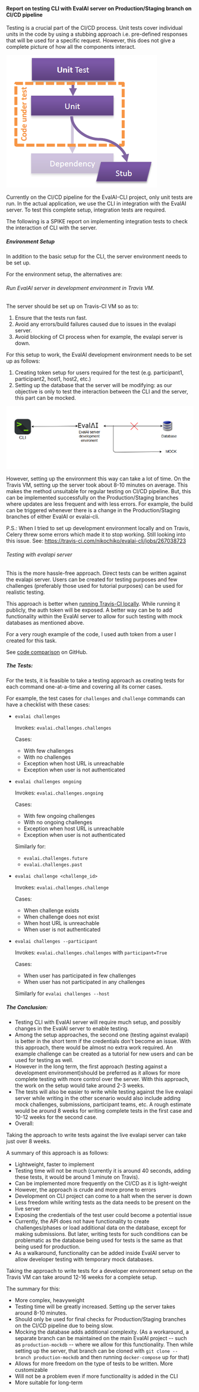 <h4> Report on testing CLI with EvalAI server on Production/Staging branch on CI/CD pipeline </h4>

Testing is a crucial part of the CI/CD process. Unit tests cover individual units
in the code by using a stubbing approach i.e. pre-defined responses that will be used for a specific request.
However, this does not give a complete picture of how all the components interact.

![Stubbing Image](../../images/stubbing.png)

Currently on the CI/CD pipeline for the EvalAI-CLI project, only unit tests are run.
In the actual application, we use the CLI in integration with the EvalAI server.
To test this complete setup, integration tests are required.

The following is a SPIKE report on implementing integration tests to check the interaction of
CLI with the server.

<h5> Environment  Setup </h5>
In addition to the basic setup for the CLI, the server environment needs to be set up.

For the environment setup, the alternatives are:

<h6> Run EvalAI server in development environment in Travis VM. </h6>

The server should be set up on Travis-CI VM so as to:
  1.	Ensure that the tests run fast.
  2.	Avoid any errors/build failures caused due to issues in the evalapi server.
  3.	Avoid blocking of CI process when for example, the evalapi server is down.

For this setup to work, the EvalAI development environment needs to be set up as follows:
  1.	Creating token setup for users required for the test (e.g. participant1, participant2, host1, host2, etc.)
  2.	Setting up the database that the server will be modifying: as our objective is
    only to test the interaction between the CLI and the server, this part can be mocked.

  ![Mock database](../../images/mock-db.png)

However, setting up the environment this way can take a lot of time. On the Travis VM,
setting up the server took about 8-10 minutes on average. This makes the method
unsuitable for regular testing on CI/CD pipeline. But, this can be implemented successfully on
the Production/Staging branches where updates are less frequent and with less errors.
For example, the build can be triggered whenever there is a change in the Production/Staging
branches of either EvalAI or evalai-cli.

P.S.: When I tried to set up development environment locally and on Travis,
Celery threw some errors which made it to stop working.
Still looking into this issue. See: https://travis-ci.com/nikochiko/evalai-cli/jobs/267038723

<h6> Testing with evalapi server </h6>

This is the more hassle-free approach. Direct tests can be written against the evalapi server.
Users can be created for testing purposes and few challenges (preferably those used for tutorial purposes)
can be used for realistic testing.

This approach is better when [running Travis-CI locally](https://medium.com/google-developers/how-to-run-travisci-locally-on-docker-822fc6b2db2e).
While running it publicly, the auth token will be exposed. A better way can be to add functionality
within the EvalAI server to allow for such testing with mock databases as mentioned above.

For a very rough example of the code, I used auth token from a user I created for this task.

See [code comparison](https://github.com/Cloud-CV/evalai-cli/pull/208) on GitHub.


<h5> The Tests: </h5>
For the tests, it is feasible to take a testing approach as creating tests for
each command one-at-a-time and covering all its corner cases.

For example, the test cases for `challenges` and `challenge` commands can have a
checklist with these cases:

* `evalai challenges`

	Invokes: `evalai.challenges.challenges`

  Cases:

    * With few challenges
  	* With no challenges
    * Exception when host URL is unreachable
    * Exception when user is not authenticated

* `evalai challenges ongoing`

  Invokes: `evalai.challenges.ongoing`

  Cases:

    * With few ongoing challenges
    * With no ongoing challenges
    * Exception when host URL is unreachable
    * Exception when user is not authenticated

  Similarly for:

    * `evalai.challenges.future`
    * `evalai.challenges.past`

* `evalai challenge <challenge_id>`

	Invokes: `evalai.challenges.challenge`

	Cases:

    * When challenge  exists
    * When challenge does not exist
    * When host URL is unreachable
    * When user is not authenticated

* `evalai challenges --participant`

	Invokes: `evalai.challenges.challenges` with `participant=True`

	Cases:

    * When user has participated in few challenges
    * When user has not participated in any challenges

  Similarly for `evalai challenges --host`

<h5> The Conclusion: </h5>

* Testing CLI with EvalAI server will require much setup, and possibly changes in the EvalAI server to enable testing.
* Among the setup approaches, the second one (testing against evalapi) is better in the short term if the credentials don't become an issue. With this approach, there would be almost no extra work required. An example challenge can be created as a tutorial for new users and can be used for testing as well.
* However in the long term, the first approach (testing against a development environment)should be preferred as it allows for more complete testing with more control over the server. With this approach, the work on the setup would take around 2-3 weeks.
* The tests will also be easier to write while testing against the live evalapi server while writing in the other scenario would also include adding mock challenges, submissions, participant teams, etc. A rough estimate would be around 8 weeks for writing complete tests in the first case and 10-12 weeks for the second case.
* Overall:  

Taking the approach to write tests against the live evalapi server can take just over 8 weeks.

A summary of this approach is as follows:
*	Lightweight, faster to implement
*	Testing time will not be much (currently it is around 40 seconds, adding these tests, it would be around 1 minute on Travis).
*	Can be implemented more frequently on the CI/CD as it is light-weight
*	However, the approach is crude and more prone to errors
*	Development on CLI project can come to a halt when the server is down
*	Less freedom while writing tests as the data needs to be present on the live server
*	Exposing the credentials of the test user could become a potential issue
*	Currently, the API does not have functionality to create challenges/phases or load additional data on the database, except for making submissions. But later, writing tests for such conditions can be problematic as the database being used for tests is the same as that being used for production.
*	As a walkaround, functionality can be added inside EvalAI server to allow developer testing with temporary mock databases.

Taking the approach to write tests for a developer environment setup on the Travis VM can take around 12-16 weeks for a complete setup.

The summary for this:
*	More complex, heavyweight
*	Testing time will be greatly increased. Setting up the server takes around 8-10 minutes.
*	Should only be used for final checks for Production/Staging branches on the CI/CD pipeline due to being slow.
*	Mocking the database adds additional complexity. (As a workaround, a separate branch can be maintained on the main EvalAI project -- such as `production-mockdb` -- where we allow for this functionality. Then while setting up the server, that branch can be cloned with `git clone --branch production-mockdb` and then running `docker-compose` up for that)
*	Allows for more freedom on the type of tests to be written. More customizable
*	Will not be a problem even if more functionality is added in the CLI
*	More suitable for long-term